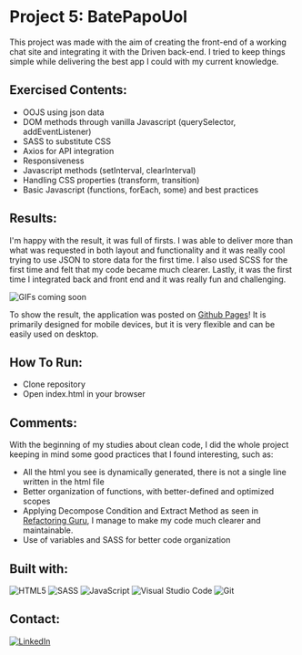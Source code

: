 # **Project 5: BatePapoUol**

This project was made with the aim of creating the front-end of a working chat site and integrating it with the Driven back-end. I tried to keep things simple while delivering the best app I could with my current knowledge.

## **Exercised Contents**:

-   OOJS using json data
-   DOM methods through vanilla Javascript (querySelector, addEventListener)
-   SASS to substitute CSS
-   Axios for API integration
-   Responsiveness
-   Javascript methods (setInterval, clearInterval)
-   Handling CSS properties (transform, transition)
-   Basic Javascript (functions, forEach, some) and best practices

## **Results**:

I'm happy with the result, it was full of firsts. I was able to deliver more than what was requested in both layout and functionality and it was really cool trying to use JSON to store data for the first time. I also used SCSS for the first time and felt that my code became much clearer. Lastly, it was the first time I integrated back and front end and it was really fun and challenging.

![GIFs coming soon]()

To show the result, the application was posted on [Github Pages](https://domingosmiguel.github.io/projeto5-batepapouol/)! It is primarily designed for mobile devices, but it is very flexible and can be easily used on desktop.

## **How To Run**:

-   Clone repository
-   Open index.html in your browser

## **Comments**:

With the beginning of my studies about clean code, I did the whole project keeping in mind some good practices that I found interesting, such as:

-   All the html you see is dynamically generated, there is not a single line written in the html file
-   Better organization of functions, with better-defined and optimized scopes
-   Applying Decompose Condition and Extract Method as seen in [Refactoring Guru](https://refactoring.guru/), I manage to make my code much clearer and maintainable.
-   Use of variables and SASS for better code organization

## Built with:

![HTML5](https://img.shields.io/badge/html5-%23E34F26.svg?style=for-the-badge&logo=html5&logoColor=white)
![SASS](https://img.shields.io/badge/Sass-CC6699?style=for-the-badge&logo=sass&logoColor=white)
![JavaScript](https://img.shields.io/badge/JavaScript-F7DF1E?style=for-the-badge&logo=javascript&logoColor=black)
![Visual Studio Code](https://img.shields.io/badge/Visual_Studio_Code-0078D4?style=for-the-badge&logo=visual%20studio%20code&logoColor=white)
![Git](https://img.shields.io/badge/GIT-E44C30?style=for-the-badge&logo=git&logoColor=white)

## Contact:

[![LinkedIn][linkedin-shield]][linkedin-url]

<!-- MARKDOWN LINKS & IMAGES -->
<!-- https://www.markdownguide.org/basic-syntax/#reference-style-links -->

[linkedin-shield]: https://img.shields.io/badge/LinkedIn-0077B5?style=for-the-badge&logo=linkedin&logoColor=white
[linkedin-url]: https://www.linkedin.com/in/domingosmiguel/
